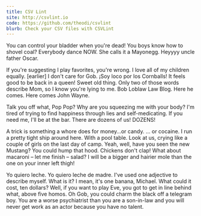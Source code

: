 ```yaml
---
title: CSV Lint
site: http://csvlint.io
code: https://github.com/theodi/csvlint
blurb: Check your CSV files with CSVLint
---
```


You can control your bladder when you're dead! You boys know how to shovel coal? Everybody dance NOW. She calls it a Mayonegg. Heyyyy uncle father Oscar.

If you're suggesting I play favorites, you're wrong. I love all of my children equally. [earlier] I don't care for Gob. ¡Soy loco por los Cornballs! It feels good to be back in a queen! Sweet old thing. Only two of those words describe Mom, so I know you're lying to me. Bob Loblaw Law Blog. Here he comes. Here comes John Wayne.

Talk you off what, Pop Pop? Why are you squeezing me with your body? I'm tired of trying to find happiness through lies and self-medicating. If you need me, I'll be at the bar. There are dozens of us! DOZENS!

A trick is something a whore does for money…or candy. … or cocaine. I run a pretty tight ship around here. With a pool table. Look at us, crying like a couple of girls on the last day of camp. Yeah, well, have you seen the new Mustang? You could hump that hood. Chickens don't clap! What about macaroni – let me finish – salad? I will be a bigger and hairier mole than the one on your inner left thigh!

Yo quiero leche. Yo quiero leche de madre. I've used one adjective to describe myself. What is it? I mean, it's one banana, Michael. What could it cost, ten dollars? Well, if you want to play Eve, you got to get in line behind what, above five homos. Oh Gob, you could charm the black off a telegram boy. You are a worse psychiatrist than you are a son-in-law and you will never get work as an actor because you have no talent.
